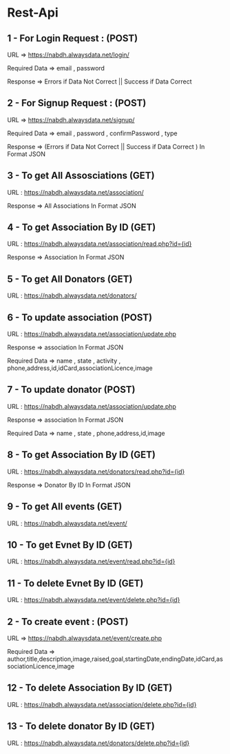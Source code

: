 # Rest-Api

## 1 - For Login Request : (POST)

URL => https://nabdh.alwaysdata.net/login/

Required Data => email , password

Response => Errors if Data Not Correct || Success if Data Correct

## 2 - For Signup Request : (POST)

URL => https://nabdh.alwaysdata.net/signup/

Required Data => email , password , confirmPassword , type

Response => (Errors if Data Not Correct || Success if Data Correct ) In Format JSON

## 3 - To get All Assosciations (GET)

URL : https://nabdh.alwaysdata.net/association/

Response => All Associations In Format JSON

## 4 - To get Association By ID (GET)

URL : https://nabdh.alwaysdata.net/association/read.php?id={id}

Response =>  Association In Format JSON


## 5 - To get All Donators (GET)

URL : https://nabdh.alwaysdata.net/donators/

## 6 - To update association (POST)

URL : https://nabdh.alwaysdata.net/association/update.php

Response => association In Format JSON

Required Data => name , state , activity , phone,address,id,idCard,associationLicence,image

## 7 - To update donator (POST)

URL : https://nabdh.alwaysdata.net/association/update.php

Response => association In Format JSON

Required Data => name , state ,  phone,address,id,image

## 8 - To get Association By ID (GET)

URL : https://nabdh.alwaysdata.net/donators/read.php?id={id}

Response => Donator By ID In Format JSON

## 9 - To get All events (GET)

URL : https://nabdh.alwaysdata.net/event/

## 10 - To get Evnet By ID (GET)

URL : https://nabdh.alwaysdata.net/event/read.php?id={id}

## 11 - To delete Evnet By ID (GET)

URL : https://nabdh.alwaysdata.net/event/delete.php?id={id}

## 2 - To create event : (POST)

URL => https://nabdh.alwaysdata.net/event/create.php

Required Data => author,title,description,image,raised,goal,startingDate,endingDate,idCard,associationLicence,image

## 12 - To delete Association By ID (GET)

URL : https://nabdh.alwaysdata.net/association/delete.php?id={id}

## 13 - To delete donator By ID (GET)

URL : https://nabdh.alwaysdata.net/donators/delete.php?id={id}









